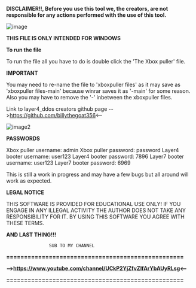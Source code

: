 **DISCLAIMER!!, Before you use this tool we, the creators, are not responsible for any actions performed with the use of this tool.**

![image](https://user-images.githubusercontent.com/117538886/206945592-5c56d490-4544-4228-b7e5-ef964ad5f87b.jpg)

**THIS FILE IS ONLY INTENDED FOR WINDOWS**

**To run the file**

To run the file all you have to do is double click the 'The Xbox puller' file.


**IMPORTANT**

You may need to re-name the file to 'xboxpuller files' as it may save as 'xboxpuller files-main' because winrar saves it as '-main' for some reason. Also you may have to remove the '-' inbetween the xboxpuller files.

Link to layer4_ddos creators github page -->https://github.com/billythegoat356<--

![image2](https://user-images.githubusercontent.com/117538886/206947816-d881432b-16bf-4be4-893c-65c9984e2f2e.jpg)

**PASSWORDS**

Xbox puller username: admin
Xbox puller password: password
Layer4 booter username: user123
Layer4 booter password: 7896
Layer7 booter username: user123
Layer7 booter password: 6969

This is still a work in progress and may have a few bugs but all around will work as expected.

**LEGAL NOTICE**

THIS SOFTWARE IS PROVIDED FOR EDUCATIONAL USE ONLY! IF YOU ENGAGE IN ANY ILLEGAL ACTIVITY THE AUTHOR DOES NOT TAKE ANY RESPONSIBILITY FOR IT. BY USING THIS SOFTWARE YOU AGREE WITH THESE TERMS.


**AND LAST THING!!!**


                    SUB TO MY CHANNEL
**==================================================**

**-->https://www.youtube.com/channel/UCkP2YjZfvZIfArYbAUyRLsg<--**

**==================================================**
